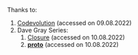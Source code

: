 Thanks to:

1. [Codevolution](https://www.youtube.com/watch?v=R9I85RhI7Cg) (accessed on 09.08.2022)
2. Dave Gray Series:
   1. [Closure](https://www.youtube.com/watch?v=1S8SBDhA7HA&list=PL0Zuz27SZ-6N3bG4YZhkrCL3ZmDcLTuGd) (accessed on 10.08.2022)
   2. [__proto__](https://www.youtube.com/watch?v=mQ4oCgcgHOA&list=PL0Zuz27SZ-6N3bG4YZhkrCL3ZmDcLTuGd&index=2) (accessed on 10.08.2022)